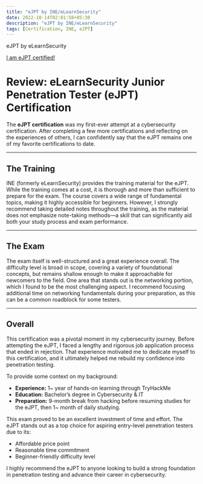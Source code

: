 ```yaml
---
title: "eJPT by INE/eLearnSecurity"
date: 2022-10-14T02:01:58+05:30
description: "eJPT by INE/eLearnSecurity"
tags: [Certification, INE, eJPT]
---
```


eJPT by eLearnSecurity

​[​I am eJPT certified!](https://verified.elearnsecurity.com/certificates/c04ac59f-d6eb-4e57-ae91-149f23ee8b28)
​
# Review: eLearnSecurity Junior Penetration Tester (eJPT) Certification  

The **eJPT certification** was my first-ever attempt at a cybersecurity certification. After completing a few more certifications and reflecting on the experiences of others, I can confidently say that the eJPT remains one of my favorite certifications to date.  

---

## The Training  

INE (formerly eLearnSecurity) provides the training material for the eJPT. While the training comes at a cost, it is thorough and more than sufficient to prepare for the exam. The course covers a wide range of fundamental topics, making it highly accessible for beginners. However, I strongly recommend taking detailed notes throughout the training, as the material does not emphasize note-taking methods—a skill that can significantly aid both your study process and exam performance.  

---

## The Exam  

The exam itself is well-structured and a great experience overall. The difficulty level is broad in scope, covering a variety of foundational concepts, but remains shallow enough to make it approachable for newcomers to the field. One area that stands out is the networking portion, which I found to be the most challenging aspect. I recommend focusing additional time on networking fundamentals during your preparation, as this can be a common roadblock for some testers.  

---

## Overall  

This certification was a pivotal moment in my cybersecurity journey. Before attempting the eJPT, I faced a lengthy and rigorous job application process that ended in rejection. That experience motivated me to dedicate myself to this certification, and it ultimately helped me rebuild my confidence into penetration testing.  

To provide some context on my background:  
- **Experience:** 1~ year of hands-on learning through TryHackMe  
- **Education:** Bachelor’s degree in Cybersecurity & IT  
- **Preparation:** 9-month break from hacking before resuming studies for the eJPT, then 1~ month of daily studying.  

This exam proved to be an excellent investment of time and effort. The eJPT stands out as a top choice for aspiring entry-level penetration testers due to its:  
- Affordable price point  
- Reasonable time commitment  
- Beginner-friendly difficulty level  

I highly recommend the eJPT to anyone looking to build a strong foundation in penetration testing and advance their career in cybersecurity. 